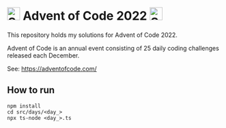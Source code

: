 # <img width="30" alt="Screenshot 2023-12-31 at 15 27 41" src="https://github.com/wukachn/advent-of-code-2023/assets/68754675/a964686a-ba5c-4a94-bc95-bfea7d7c83ec"> Advent of Code 2022 <img width="30" alt="Screenshot 2023-12-31 at 15 27 41" src="https://github.com/wukachn/advent-of-code-2023/assets/68754675/a964686a-ba5c-4a94-bc95-bfea7d7c83ec">

This repository holds my solutions for Advent of Code 2022.

Advent of Code is an annual event consisting of 25 daily coding challenges released each December.

See: https://adventofcode.com/

## How to run
```
npm install
cd src/days/<day_>
npx ts-node <day_>.ts
```
